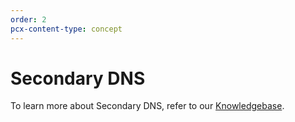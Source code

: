 ```yaml
---
order: 2
pcx-content-type: concept
---
```


# Secondary DNS

To learn more about Secondary DNS, refer to our [Knowledgebase](https://support.cloudflare.com/hc/articles/360001356152).
